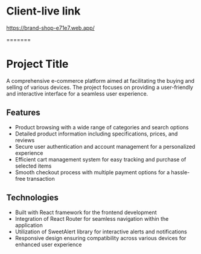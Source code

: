 # Client-live link
https://brand-shop-e71e7.web.app/


=======
# Project Title

A comprehensive e-commerce platform aimed at facilitating the buying and selling of various devices. The project focuses on providing a user-friendly and interactive interface for a seamless user experience.

## Features

- Product browsing with a wide range of categories and search options
- Detailed product information including specifications, prices, and reviews
- Secure user authentication and account management for a personalized experience
- Efficient cart management system for easy tracking and purchase of selected items
- Smooth checkout process with multiple payment options for a hassle-free transaction

## Technologies

- Built with React framework for the frontend development
- Integration of React Router for seamless navigation within the application
- Utilization of SweetAlert library for interactive alerts and notifications
- Responsive design ensuring compatibility across various devices for enhanced user experience


